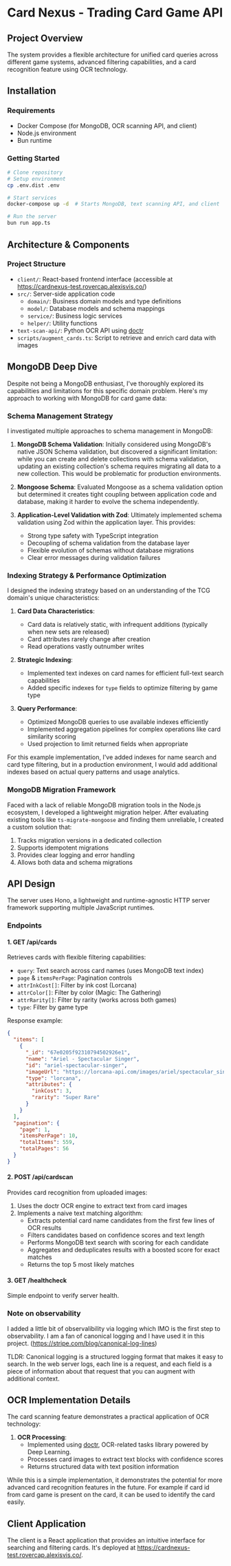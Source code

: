 # Card Nexus - Trading Card Game API

## Project Overview

The system provides a flexible architecture for unified card queries across different game systems, advanced filtering capabilities, and a card recognition feature using OCR technology.

## Installation

### Requirements
- Docker Compose (for MongoDB, OCR scanning API, and client)
- Node.js environment
- Bun runtime

### Getting Started
```bash
# Clone repository
# Setup environment
cp .env.dist .env

# Start services
docker-compose up -d  # Starts MongoDB, text scanning API, and client

# Run the server
bun run app.ts
```

## Architecture & Components

### Project Structure
- `client/`: React-based frontend interface (accessible at https://cardnexus-test.rovercap.alexisvis.co/)
- `src/`: Server-side application code
    - `domain/`: Business domain models and type definitions
    - `model/`: Database models and schema mappings
    - `service/`: Business logic services
    - `helper/`: Utility functions
- `text-scan-api/`: Python OCR API using [doctr](https://github.com/mindee/doctr)
- `scripts/augment_cards.ts`: Script to retrieve and enrich card data with images

## MongoDB Deep Dive

Despite not being a MongoDB enthusiast, I've thoroughly explored its capabilities and limitations for this specific domain problem. Here's my approach to working with MongoDB for card game data:

### Schema Management Strategy

I investigated multiple approaches to schema management in MongoDB:

1. **MongoDB Schema Validation**: Initially considered using MongoDB's native JSON Schema validation, but discovered a significant limitation: while you can create and delete collections with schema validation, updating an existing collection's schema requires migrating all data to a new collection. This would be problematic for production environments.

2. **Mongoose Schema**: Evaluated Mongoose as a schema validation option but determined it creates tight coupling between application code and database, making it harder to evolve the schema independently.

3. **Application-Level Validation with Zod**: Ultimately implemented schema validation using Zod within the application layer. This provides:
    - Strong type safety with TypeScript integration
    - Decoupling of schema validation from the database layer
    - Flexible evolution of schemas without database migrations
    - Clear error messages during validation failures

### Indexing Strategy & Performance Optimization

I designed the indexing strategy based on an understanding of the TCG domain's unique characteristics:

1. **Card Data Characteristics**:
    - Card data is relatively static, with infrequent additions (typically when new sets are released)
    - Card attributes rarely change after creation
    - Read operations vastly outnumber writes

2. **Strategic Indexing**:
    - Implemented text indexes on card names for efficient full-text search capabilities
    - Added specific indexes for `type` fields to optimize filtering by game type

3. **Query Performance**:
    - Optimized MongoDB queries to use available indexes efficiently
    - Implemented aggregation pipelines for complex operations like card similarity scoring
    - Used projection to limit returned fields when appropriate

For this example implementation, I've added indexes for name search and card type filtering, but in a production environment, I would add additional indexes based on actual query patterns and usage analytics.

### MongoDB Migration Framework

Faced with a lack of reliable MongoDB migration tools in the Node.js ecosystem, I developed a lightweight migration helper. After evaluating existing tools like `ts-migrate-mongoose` and finding them unreliable, I created a custom solution that:

1. Tracks migration versions in a dedicated collection
2. Supports idempotent migrations
3. Provides clear logging and error handling
4. Allows both data and schema migrations

## API Design

The server uses Hono, a lightweight and runtime-agnostic HTTP server framework supporting multiple JavaScript runtimes.

### Endpoints

#### 1. GET /api/cards
Retrieves cards with flexible filtering capabilities:

- `query`: Text search across card names (uses MongoDB text index)
- `page` & `itemsPerPage`: Pagination controls
- `attrInkCost[]`: Filter by ink cost (Lorcana)
- `attrColor[]`: Filter by color (Magic: The Gathering)
- `attrRarity[]`: Filter by rarity (works across both games)
- `type`: Filter by game type

Response example:
```json
{
  "items": [
    {
      "_id": "67e0205f92310794502926e1",
      "name": "Ariel - Spectacular Singer",
      "id": "ariel-spectacular-singer",
      "imageUrl": "https://lorcana-api.com/images/ariel/spectacular_singer/ariel-spectacular_singer-large.png",
      "type": "lorcana",
      "attributes": {
        "inkCost": 3,
        "rarity": "Super Rare"
      }
    }
  ],
  "pagination": {
    "page": 1,
    "itemsPerPage": 10,
    "totalItems": 559,
    "totalPages": 56
  }
}
```

#### 2. POST /api/cardscan
Provides card recognition from uploaded images:

1. Uses the doctr OCR engine to extract text from card images
2. Implements a naive text matching algorithm:
    - Extracts potential card name candidates from the first few lines of OCR results
    - Filters candidates based on confidence scores and text length
    - Performs MongoDB text search with scoring for each candidate
    - Aggregates and deduplicates results with a boosted score for exact matches
    - Returns the top 5 most likely matches

#### 3. GET /healthcheck
Simple endpoint to verify server health.

### Note on observability

I added a little bit of observalibility via logging which IMO is the first step to observability.
I am a fan of canonical logging and I have used it in this project. (https://stripe.com/blog/canonical-log-lines)

TLDR: Canonical logging is a structured logging format that makes it easy to search. In the web server logs, each line is a request, and each field is a piece of information about that request that you can augment with additional context.


## OCR Implementation Details

The card scanning feature demonstrates a practical application of OCR technology:

1. **OCR Processing**:
    - Implemented using [doctr](https://github.com/mindee/doctr), OCR-related tasks library powered by Deep Learning.
    - Processes card images to extract text blocks with confidence scores
    - Returns structured data with text position information

While this is a simple implementation, it demonstrates the potential for more advanced card recognition features in the future.
For example if card id from card game is present on the card, it can be used to identify the card easily.

## Client Application

The client is a React application that provides an intuitive interface for searching and filtering cards. It's deployed at https://cardnexus-test.rovercap.alexisvis.co/.
